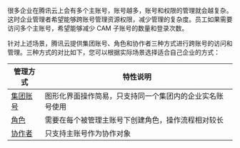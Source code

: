 很多企业在腾讯云上会有多个主账号，账号越多，账号和权限的管理就会越复杂。这时企业管理者希望能够跨账号管理资源权限，减少管理的复杂度。员工如果需要访问多个主账号，希望能够减少 CAM 子账号的数量和登录次数。


针对上述场景，腾讯云提供集团账号、角色和协作者三种方式进行跨账号的访问和管理。三种方式的对比如下，您可以根据实际场景选择适合自己企业的方式：


|管理方式 | 特性说明 | 
|---------|---------|
| [集团账号](https://cloud.tencent.com/document/product/598/74188) | 图形化界面操作简易，只支持同一个集团内的企业实名账号使用 | 
| [角色](https://cloud.tencent.com/document/product/598/74189) | 需要在每个被管理主账号下创建角色，操作流程相对较长 |
| [协作者](https://cloud.tencent.com/document/product/598/74190) | 只支持主账号作为协作对象 |

